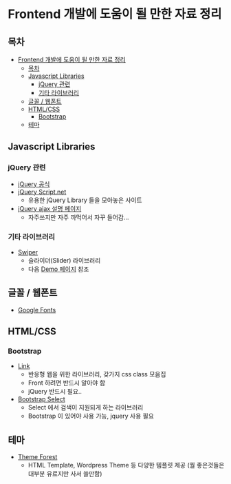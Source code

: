 # Frontend 개발에 도움이 될 만한 자료 정리

## 목차

- [Frontend 개발에 도움이 될 만한 자료 정리](#frontend-%ea%b0%9c%eb%b0%9c%ec%97%90-%eb%8f%84%ec%9b%80%ec%9d%b4-%eb%90%a0-%eb%a7%8c%ed%95%9c-%ec%9e%90%eb%a3%8c-%ec%a0%95%eb%a6%ac)
  - [목차](#%eb%aa%a9%ec%b0%a8)
  - [Javascript Libraries](#javascript-libraries)
    - [jQuery 관련](#jquery-%ea%b4%80%eb%a0%a8)
    - [기타 라이브러리](#%ea%b8%b0%ed%83%80-%eb%9d%bc%ec%9d%b4%eb%b8%8c%eb%9f%ac%eb%a6%ac)
  - [글꼴 / 웹폰트](#%ea%b8%80%ea%bc%b4--%ec%9b%b9%ed%8f%b0%ed%8a%b8)
  - [HTML/CSS](#htmlcss)
    - [Bootstrap](#bootstrap)
  - [테마](#%ed%85%8c%eb%a7%88)

## Javascript Libraries

### jQuery 관련

- [jQuery 공식](https://jquery.com/)
- [jQuery Script.net](https://www.jqueryscript.net/)
  - 유용한 jQuery Library 들을 모아놓은 사이트
- [jQuery ajax 설명 페이지](https://api.jquery.com/jquery.ajax/)
  - 자주쓰지만 자주 까먹어서 자꾸 들어감...

### 기타 라이브러리

- [Swiper](https://swiperjs.com/)
  - 슬라이더(Slider) 라이브러리
  - 다음 [Demo 페이지](https://swiperjs.com/demos/) 참조

## 글꼴 / 웹폰트

- [Google Fonts](https://fonts.google.com/)

## HTML/CSS

### Bootstrap

- [Link](https://getbootstrap.com)
  - 반응형 웹을 위한 라이브러리, 갖가지 css class 모음집
  - Front 하려면 반드시 알아야 함
  - jQuery 반드시 필요..
- [Bootstrap Select](https://developer.snapappointments.com/bootstrap-select/)
  - Select 에서 검색이 지원되게 하는 라이브러리
  - Bootstrap 이 있어야 사용 가능, jquery 사용 필요

## 테마

- [Theme Forest](https://themeforest.net/category/site-templates)
  - HTML Template, Wordpress Theme 등 다양한 템플릿 제공 (퀄 좋은것들은 대부분 유료지만 사서 쓸만함)
